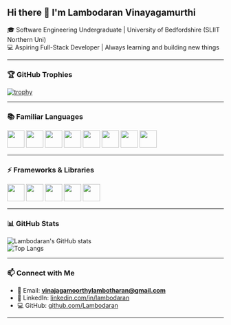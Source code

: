 ## Hi there 👋 I'm Lambodaran Vinayagamurthi  

🎓 Software Engineering Undergraduate | University of Bedfordshire (SLIIT Northern Uni)  
💻 Aspiring Full-Stack Developer | Always learning and building new things  

---

### 🏆 GitHub Trophies
[![trophy](https://github-profile-trophy.vercel.app/?username=Lambodaran&theme=onedark&margin-w=10&margin-h=10&column=7)](https://github.com/ryo-ma/github-profile-trophy)

---

### 📚 Familiar Languages  
<p align="left"> 
  <img src="https://cdn.jsdelivr.net/gh/devicons/devicon/icons/java/java-original.svg" width="40" height="40"/>
  <img src="https://cdn.jsdelivr.net/gh/devicons/devicon/icons/python/python-original.svg" width="40" height="40"/>
  <img src="https://cdn.jsdelivr.net/gh/devicons/devicon/icons/c/c-original.svg" width="40" height="40"/>
  <img src="https://cdn.jsdelivr.net/gh/devicons/devicon/icons/cplusplus/cplusplus-original.svg" width="40" height="40"/>
  <img src="https://cdn.jsdelivr.net/gh/devicons/devicon/icons/php/php-original.svg" width="40" height="40"/>
  <img src="https://cdn.jsdelivr.net/gh/devicons/devicon/icons/javascript/javascript-original.svg" width="40" height="40"/>
  <img src="https://cdn.jsdelivr.net/gh/devicons/devicon/icons/html5/html5-original.svg" width="40" height="40"/>
  <img src="https://cdn.jsdelivr.net/gh/devicons/devicon/icons/css3/css3-original.svg" width="40" height="40"/>
</p>

---

### ⚡ Frameworks & Libraries  
<p align="left"> 
  <img src="https://cdn.jsdelivr.net/gh/devicons/devicon/icons/react/react-original.svg" width="40" height="40"/>
  <img src="https://cdn.jsdelivr.net/gh/devicons/devicon/icons/tailwindcss/tailwindcss-plain.svg" width="40" height="40"/>
  <img src="https://cdn.jsdelivr.net/gh/devicons/devicon/icons/bootstrap/bootstrap-original.svg" width="40" height="40"/>
  <img src="https://cdn.jsdelivr.net/gh/devicons/devicon/icons/firebase/firebase-plain.svg" width="40" height="40"/>
  <img src="https://cdn.jsdelivr.net/gh/devicons/devicon/icons/nodejs/nodejs-original.svg" width="40" height="40"/>
</p>

---

### 📊 GitHub Stats  
![Lambodaran's GitHub stats](https://github-readme-stats.vercel.app/api?username=Lambodaran&show_icons=true&theme=radical)  
![Top Langs](https://github-readme-stats.vercel.app/api/top-langs/?username=Lambodaran&layout=compact&theme=radical)

---

### 📫 Connect with Me  
- 📧 Email: **vinajagamoorthylambotharan@gmail.com**  
- 🔗 LinkedIn: [linkedin.com/in/lambodaran](https://www.linkedin.com/in/lambodaran)  
- 💻 GitHub: [github.com/Lambodaran](https://github.com/Lambodaran)  

---
